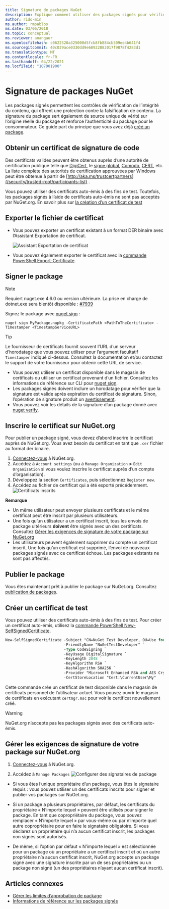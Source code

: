 ```yaml
---
title: Signature de packages NuGet
description: Explique comment utiliser des packages signés pour vérifier l’intégrité du contenu.
author: rido-min
ms.author: rmpablos
ms.date: 03/06/2018
ms.topic: conceptual
ms.reviewer: anangaur
ms.openlocfilehash: c0622520a325000d5fcb8fb884cb509ee4b641f4
ms.sourcegitcommit: 40c039ace0330dd9e68922882017f9878f4283d1
ms.translationtype: MT
ms.contentlocale: fr-FR
ms.lasthandoff: 04/22/2021
ms.locfileid: "107901900"
---
```

# <a name="signing-nuget-packages"></a>Signature de packages NuGet

Les packages signés permettent les contrôles de vérification de l’intégrité du contenu, qui offrent une protection contre la falsification de contenu. La signature du package sert également de source unique de vérité sur l’origine réelle du package et renforce l’authenticité du package pour le consommateur. Ce guide part du principe que vous avez déjà [créé un package](creating-a-package.md).

## <a name="get-a-code-signing-certificate"></a>Obtenir un certificat de signature de code

Des certificats valides peuvent être obtenus auprès d’une autorité de certification publique telle que [DigiCert](https://www.digicert.com/code-signing/), le [signe global](https://www.globalsign.com/en/code-signing-certificate/), [Comodo](https://www.comodo.com/e-commerce/code-signing/code-signing-certificate.php), [CERT](https://www.certum.eu/certum/cert,offer_en_open_source_cs.xml), etc. La liste complète des autorités de certification approuvées par Windows peut être obtenue à partir de [http://aka.ms/trustcertpartners](/security/trusted-root/participants-list) .

Vous pouvez utiliser des certificats auto-émis à des fins de test. Toutefois, les packages signés à l’aide de certificats auto-émis ne sont pas acceptés par NuGet.org. En savoir plus sur [la création d’un certificat de test](#create-a-test-certificate)

## <a name="export-the-certificate-file"></a>Exporter le fichier de certificat

* Vous pouvez exporter un certificat existant à un format DER binaire avec l’Assistant Exportation de certificat.

  ![Assistant Exportation de certificat](../reference/media/CertificateExportWizard.png)

* Vous pouvez également exporter le certificat avec la [commande PowerShell Export-Certificate](/powershell/module/pkiclient/export-certificate).

## <a name="sign-the-package"></a>Signer le package

> [!note]
> Requiert nuget.exe 4.6.0 ou version ultérieure. La prise en charge de dotnet.exe sera bientôt disponible : [#7939](https://github.com/NuGet/Home/issues/7939)

Signez le package avec [nuget sign](../reference/cli-reference/cli-ref-sign.md) :

```cli
nuget sign MyPackage.nupkg -CertificatePath <PathToTheCertificate> -Timestamper <TimestampServiceURL>
```

> [!Tip]
> Le fournisseur de certificats fournit souvent l’URL d’un serveur d’horodatage que vous pouvez utiliser pour l’argument facultatif `Timestamper` indiqué ci-dessus. Consultez la documentation et/ou contactez le support de votre fournisseur pour obtenir cette URL de service.

* Vous pouvez utiliser un certificat disponible dans le magasin de certificats ou utiliser un certificat provenant d’un fichier. Consultez les informations de référence sur CLI pour [nuget sign](../reference/cli-reference/cli-ref-sign.md).
* Les packages signés doivent inclure un horodatage pour vérifier que la signature est valide après expiration du certificat de signature. Sinon, l’opération de signature produit un [avertissement](../reference/errors-and-warnings/NU3002.md).
* Vous pouvez voir les détails de la signature d’un package donné avec [nuget verify](../reference/cli-reference/cli-ref-verify.md).

## <a name="register-the-certificate-on-nugetorg"></a>Inscrire le certificat sur NuGet.org

Pour publier un package signé, vous devez d’abord inscrire le certificat auprès de NuGet.org. Vous avez besoin du certificat en tant que `.cer` fichier au format der binaire.

1. [Connectez-vous](https://www.nuget.org/users/account/LogOn?returnUrl=%2F) à NuGet.org.
1. Accédez à `Account settings` (ou à `Manage Organization` **>** `Edit Organization` si vous voulez inscrire le certificat auprès d’un compte d’organisation).
1. Développez la section `Certificates`, puis sélectionnez `Register new`.
1. Accédez au fichier de certificat qui a été exporté précédemment.
  ![Certificats inscrits](../reference/media/registered-certs.png)

**Remarque**
* Un même utilisateur peut envoyer plusieurs certificats et le même certificat peut être inscrit par plusieurs utilisateurs.
* Une fois qu’un utilisateur a un certificat inscrit, tous les envois de package ultérieurs **doivent** être signés avec un des certificats. Consultez [Gérer les exigences de signature de votre package sur NuGet.org](#manage-signing-requirements-for-your-package-on-nugetorg)
* Les utilisateurs peuvent également supprimer du compte un certificat inscrit. Une fois qu’un certificat est supprimé, l’envoi de nouveaux packages signés avec ce certificat échoue. Les packages existants ne sont pas affectés.

## <a name="publish-the-package"></a>Publier le package

Vous êtes maintenant prêt à publier le package sur NuGet.org. Consultez [publication de packages](../nuget-org/Publish-a-package.md).

## <a name="create-a-test-certificate"></a>Créer un certificat de test

Vous pouvez utiliser des certificats auto-émis à des fins de test. Pour créer un certificat auto-émis, utilisez la [commande PowerShell New-SelfSignedCertificate](/powershell/module/pkiclient/new-selfsignedcertificate).

```ps
New-SelfSignedCertificate -Subject "CN=NuGet Test Developer, OU=Use for testing purposes ONLY" `
                          -FriendlyName "NuGetTestDeveloper" `
                          -Type CodeSigning `
                          -KeyUsage DigitalSignature `
                          -KeyLength 2048 `
                          -KeyAlgorithm RSA `
                          -HashAlgorithm SHA256 `
                          -Provider "Microsoft Enhanced RSA and AES Cryptographic Provider" `
                          -CertStoreLocation "Cert:\CurrentUser\My" 
```

Cette commande crée un certificat de test disponible dans le magasin de certificats personnel de l’utilisateur actuel. Vous pouvez ouvrir le magasin de certificats en exécutant `certmgr.msc` pour voir le certificat nouvellement créé.

> [!Warning]
> NuGet.org n’accepte pas les packages signés avec des certificats auto-émis.

## <a name="manage-signing-requirements-for-your-package-on-nugetorg"></a>Gérer les exigences de signature de votre package sur NuGet.org
1. [Connectez-vous](https://www.nuget.org/users/account/LogOn?returnUrl=%2F) à NuGet.org.

1. Accédez à `Manage Packages` 
   ![Configurer des signataires de package](../reference/media/configure-package-signers.png)

* Si vous êtes l’unique propriétaire d’un package, vous êtes le signataire requis : vous pouvez utiliser un des certificats inscrits pour signer et publier vos packages sur NuGet.org.

* Si un package a plusieurs propriétaires, par défaut, les certificats du propriétaire « N’importe lequel » peuvent être utilisés pour signer le package. En tant que copropriétaire du package, vous pouvez remplacer « N’importe lequel » par vous-même ou par n’importe quel autre copropriétaire pour en faire le signataire obligatoire. Si vous déclarez un propriétaire qui n’a aucun certificat inscrit, les packages non signés sont autorisés. 

* De même, si l’option par défaut « N’importe lequel » est sélectionnée pour un package où un propriétaire a un certificat inscrit et où un autre propriétaire n’a aucun certificat inscrit, NuGet.org accepte un package signé avec une signature inscrite par un de ses propriétaires ou un package non signé (un des propriétaires n’ayant aucun certificat inscrit).

## <a name="related-articles"></a>Articles connexes

- [Gérer les limites d’approbation de package](../consume-packages/installing-signed-packages.md)
- [Informations de référence sur les packages signés](../reference/Signed-Packages-Reference.md)
